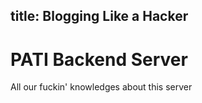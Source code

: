 title: Blogging Like a Hacker
---

# PATI Backend Server

All our fuckin' knowledges about this server